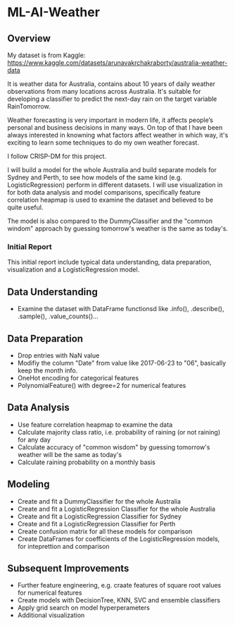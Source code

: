 # ML-AI-Weather

## Overview

My dataset is from Kaggle: https://www.kaggle.com/datasets/arunavakrchakraborty/australia-weather-data

It is weather data for Australia, contains about 10 years of daily weather observations from many locations across Australia. It's suitable for developing a classifier to predict the next-day rain on the target variable RainTomorrow.

Weather forecasting is very important in modern life, it affects people’s personal and business decisions in many ways. On top of that I have been always interested in knowning what factors affect weather in which way, it's exciting to learn some techniques to do my own weather forecast.

I follow CRISP-DM for this project.

I will build a model for the whole Australia and build separate models for Sydney and Perth, to see how models of the same kind (e.g. LogisticRegression) perform in different datasets.
I will use visualization in for both data analysis and model comparisons, specifically feature correlation heapmap is used to examine the dataset and believed to be quite useful.

The model is also compared to the DummyClassifier and the "common windom" approach by guessing tomorrow's weather is the same as today's.

### Initial Report

This initial report include typical data understanding, data preparation, visualization and a LogisticRegression model.

## Data Understanding

- Examine the dataset with DataFrame functionsd like .info(), .describe(), .sample(), .value_counts()...

## Data Preparation

- Drop entries with NaN value
- Modifiy the column "Date" from value like 2017-06-23 to "06", basically keep the month info.
- OneHot encoding for categorical features
- PolynomialFeature() with degree=2 for numerical features

## Data Analysis

- Use feature correlation heapmap to examine the data
- Calculate majority class ratio, i.e. probability of raining (or not raining) for any day
- Calculate accuracy of "common wisdom" by guessing tomorrow's weather will be the same as today's
- Calculate raining probability on a monthly basis

## Modeling

- Create and fit a DummyClassifier for the whole Australia
- Create and fit a LogisticRegression Classifier for the whole Australia
- Create and fit a LogisticRegression Classifier for Sydney
- Create and fit a LogisticRegression Classifier for Perth
- Create confusion matrix for all these models for comparison
- Create DataFrames for coefficients of the LogisticRegression models, for inteprettion and comparison


## Subsequent Improvements

- Further feature engineering, e.g. craate features of square root values for numerical features
- Create models with DecisionTree, KNN, SVC and ensemble classifiers
- Apply grid search on model hyperperameters
- Additional visualization
